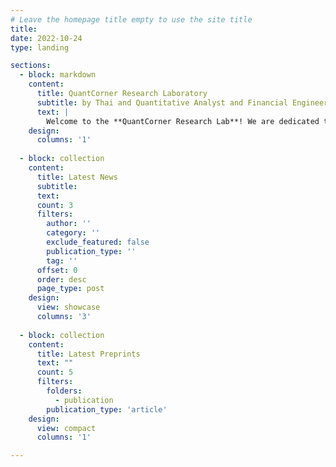 ```yaml
---
# Leave the homepage title empty to use the site title
title:
date: 2022-10-24
type: landing

sections:
  - block: markdown
    content:
      title: QuantCorner Research Laboratory
      subtitle: by Thai and Quantitative Analyst and Financial Engineer Association
      text: |
        Welcome to the **QuantCorner Research Lab**! We are dedicated to advancing research in **Quantitative Finance** and **Quantitative Risk Management**. Our team focuses on cutting-edge methodologies, including statistical modeling, machine learning, and data-driven approaches, to address complex financial and risk-related challenges.
    design:
      columns: '1'
  
  - block: collection
    content:
      title: Latest News
      subtitle:
      text:
      count: 3
      filters:
        author: ''
        category: ''
        exclude_featured: false
        publication_type: ''
        tag: ''
      offset: 0
      order: desc
      page_type: post
    design:
      view: showcase
      columns: '3'
  
  - block: collection
    content:
      title: Latest Preprints
      text: ""
      count: 5
      filters:
        folders:
          - publication
        publication_type: 'article'
    design:
      view: compact
      columns: '1'

---
```

